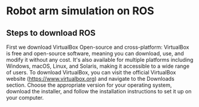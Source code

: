 # Robot arm simulation on ROS

## Steps to download ROS

First we download VirtualBox 
Open-source and cross-platform: VirtualBox is free and open-source software, meaning you can download, use, and modify it without any cost. It's also available for multiple platforms including Windows, macOS, Linux, and Solaris, making it accessible to a wide range of users.
To download VirtualBox, you can visit the official VirtualBox website (https://www.virtualbox.org) and navigate to the Downloads section. Choose the appropriate version for your operating system, download the installer, and follow the installation instructions to set it up on your computer.
